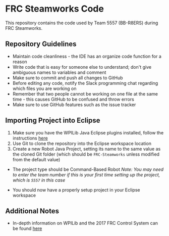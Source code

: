 # FRC Steamworks Code
This repository contains the code used by Team 5557 (BB-R8ERS) during FRC Steamworks.

## Repository Guidelines
- Maintain code cleanliness - the IDE has an organize code function for a reason
- Write code that is easy for someone else to understand; don't give ambiguous names to variables and comment
- Make sure to commit and push all changes to GitHub
- Before editing any code, notify the Slack programming chat regarding which files you are working on
- Remember that two people cannot be working on one file at the same time - this causes GitHub to be confused and throw errors
- Make sure to use GitHub features such as the issue tracker

## Importing Project into Eclipse
1. Make sure you have the WPILib Java Eclipse plugins installed, follow the instructions [here](https://wpilib.screenstepslive.com/s/4485/m/13503/l/599679-installing-eclipse-c-java)
2. Use Git to clone the repository into the Eclipse workspace location
3. Create a new Robot Java Project, setting its name to the same value as the cloned Git folder (which should be `FRC-Steamworks` unless modified from the default value)
  - The project type should be Command-Based Robot
*Note: You may need to enter the team number if this is your first time setting up the project, which is `5557` in this case*

- You should now have a properly setup project in your Eclipse workspace

## Additional Notes
- In-depth information on WPILib and the 2017 FRC Control System can be found [here](https://wpilib.screenstepslive.com/s/4485)
